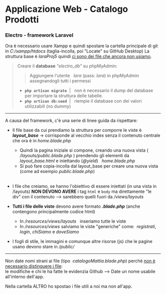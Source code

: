 ﻿# Applicazione Web - Catalogo Prodotti

### Electro - framework Laravel
Ora è necessario usare Xampp e quindi spostare la cartella principale di git in  *C:/xampp/htdocs* 
(taglia-incolla, poi "Locate" su GitHub Desktop)
La struttura base è *laraProj5* quindi <u>ci sono dei file che ancora non usiamo</u>. <br>

> Creare il **database** *"electro_db"* su phpMyAdmin:
  >>Aggiungere l'utente &nbsp; *lara* (pass: *lara*) in phpMyAdmin assegnandogli tutti i permessi
> - **<code>php artisan migrate</code>**  &nbsp;| &nbsp; non è necessario il dump del database per importare la struttura delle tabelle.
> - **<code>php artisan db:seed</code>** &nbsp;| &nbsp; riempie il database con dei valori utilizzabili (no dummy)
> &nbsp;
---
A causa del framework, c'è una serie di linee guida da rispettare:
- Il file base da cui prendiamo la struttura per comporre le viste è  ***layout_base*** -> corrisponde al vecchio index senza il contenuto centrale che ora è in *home.blade.php*
  - Quindi la pagina iniziale si compone, creando una nuova vista ( */layouts/public.blade.php* ) prendendo gli elementi da *layout_base.html* e iniettando (*@yield*) &nbsp; *home.blade.php* 
  - Si può fare copia-incolla dal layout_base per creare una nuova vista (come ad esempio *public.blade.php*)
  <br>
- I file che creiamo, se hanno l'obiettivo di essere iniettati (in una vista in /layouts)  **NON DEVONO AVERE** i tag <code>html</code> e <code>body</code> ma direttamente "le div" con il contenuto --> sarebbero quelli fuori da */views/layouts*<br>

- __Tutti i file delle viste__ devono avere formato ***.blade.php*** (anche contengono principalmente codice html)
  - In */resources/views/layouts*  &nbsp; inseriamo tutte le viste
  - In */resources/views* salviamo le viste "generiche" come:&nbsp; *registrati*, *login*, *chiSiamo* e *doveSiamo*<br>

- I fogli di stile, le immagini e comunque altre risorse (js) che le pagine usano devono stare in  */public/*

---
Non date nomi strani ai file (tipo &nbsp;*catalogoMattia.blade.php*) perchè <u>non è necessario distinguere i file</u>:<br> le modifiche e chi le ha fatte le evidenzia Github --> Date un nome usabile all'interno dell'app.

 Nella cartella ALTRO ho spostao i file utili a noi ma non all'app.
